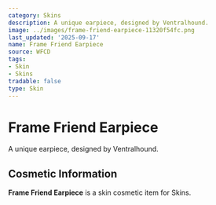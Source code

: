 ```yaml
---
category: Skins
description: A unique earpiece, designed by Ventralhound.
image: ../images/frame-friend-earpiece-11320f54fc.png
last_updated: '2025-09-17'
name: Frame Friend Earpiece
source: WFCD
tags:
- Skin
- Skins
tradable: false
type: Skin
---
```


# Frame Friend Earpiece

A unique earpiece, designed by Ventralhound.

## Cosmetic Information

**Frame Friend Earpiece** is a skin cosmetic item for Skins.

